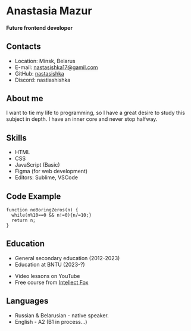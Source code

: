 # Anastasia Mazur
#### Future frontend developer
## Contacts
* Location: Minsk, Belarus
* E-mail: nastasishka17@gamil.com
* GitHub: [nastasishka](https://github.com/nastasishka)
* Discord: nastiashishka
## About me
I want to tie my life to programming, so I have a great desire to study this subject in depth. I have an inner core and never stop halfway. 
## Skills
* HTML
* CSS
* JavaScript (Basic)
* Figma (for web development)
* Editors: Sublime, VSCode
## Code Example
```
function noBoringZeros(n) {
  while(n%10==0 && n!=0){n/=10;}
  return n;
}
```
## Education
* General secondary education (2012-2023)
* Education at BNTU (2023-?)
+ Video lessons on YouTube
+ Free course from [Intellect Fox](https://intellectfox.com/)
## Languages 
* Russian & Belarusian - native speaker.
* English - A2 (B1 in process…)
